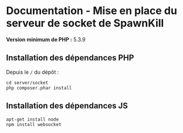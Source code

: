 Documentation - Mise en place du serveur de socket de SpawnKill
===============================================================

__Version minimum de PHP :__ 5.3.9

Installation des dépendances PHP
--------------------------------

Depuis le `/` du dépôt :
```
cd server/socket
php composer.phar install
```

Installation des dépendances JS
-------------------------------

```
apt-get install node
npm install websocket
```